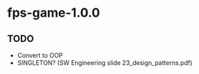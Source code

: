 # fps-game-1.0.0

## TODO
- Convert to OOP
- SINGLETON? (SW Engineering slide 23_design_patterns.pdf)
